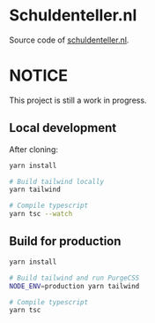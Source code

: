 # Schuldenteller.nl
Source code of [schuldenteller.nl](https://schuldenteller.nl).

# NOTICE
This project is still a work in progress.


## Local development

After cloning:

```bash
yarn install

# Build tailwind locally
yarn tailwind

# Compile typescript
yarn tsc --watch
```

## Build for production

```bash
yarn install

# Build tailwind and run PurgeCSS
NODE_ENV=production yarn tailwind

# Compile typescript
yarn tsc
```